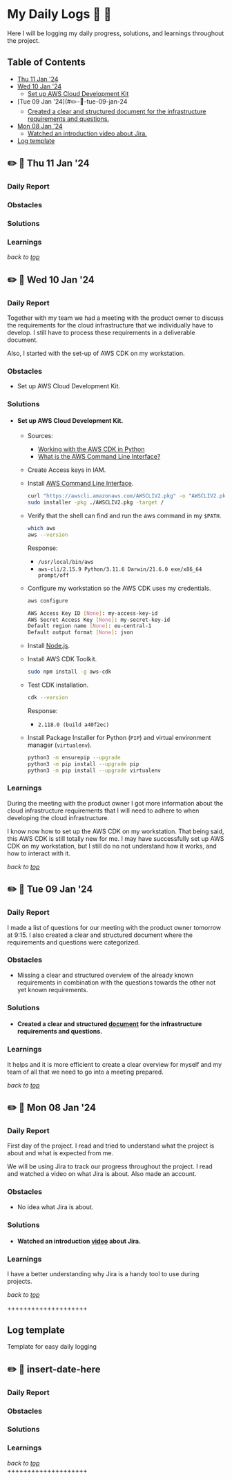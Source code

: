 # <a id="top">My Daily Logs</a> 📓 📅
Here I will be logging my daily progress, solutions, and learnings throughout the project.

## Table of Contents
- [Thu 11 Jan '24](#✏️-📄-thu-11-jan-24)
- [Wed 10 Jan '24](#✏️-📄-wed-10-jan-24)
    - [Set up AWS Cloud Development Kit](#set-up-aws-cloud-development-kit)
- [Tue 09 Jan '24](#✏️-📄-tue-09-jan-24
    - [Created a clear and structured document for the infrastructure requirements and questions.](#created-a-clear-and-structured-document-for-the-infrastructure-requirements-and-questions)
- [Mon 08 Jan '24](#✏️-📄-mon-08-jan-24)
    - [Watched an introduction video about Jira.](#watched-an-introduction-video-about-jira)
- [Log template](#log-template)

## ✏️ 📄 Thu 11 Jan '24
### Daily Report

### Obstacles

### Solutions

### Learnings

*back to [top](#top)*  

## ✏️ 📄 Wed 10 Jan '24
### Daily Report
Together with my team we had a meeting with the product owner to discuss the requirements for the cloud infrastructure that we individually have to develop. I still have to process these requirements in a deliverable document.  

Also, I started with the set-up of AWS CDK on my workstation.

### Obstacles
- Set up AWS Cloud Development Kit.

### Solutions
- #### Set up AWS Cloud Development Kit.

    - Sources:
        - [Working with the AWS CDK in Python](https://docs.aws.amazon.com/cdk/v2/guide/work-with-cdk-python.html)
        - [What is the AWS Command Line Interface?](https://docs.aws.amazon.com/cli/latest/userguide/cli-chap-welcome.html)

    - Create Access keys in IAM.
    - Install [AWS Command Line Interface](https://aws.amazon.com/cli/).

        ```bash
        curl "https://awscli.amazonaws.com/AWSCLIV2.pkg" -o "AWSCLIV2.pkg"
        sudo installer -pkg ./AWSCLIV2.pkg -target /
        ```

    - Verify that the shell can find and run the aws command in my `$PATH`.

        ```bash
        which aws
        aws --version
        ```

        Response:  
        - `/usr/local/bin/aws`
        - `aws-cli/2.15.9 Python/3.11.6 Darwin/21.6.0 exe/x86_64 prompt/off`

    - Configure my workstation so the AWS CDK uses my credentials.

        ```bash
        aws configure
        ```

        ```bash
        AWS Access Key ID [None]: my-access-key-id
        AWS Secret Access Key [None]: my-secret-key-id
        Default region name [None]: eu-central-1
        Default output format [None]: json
        ```

    - Install [Node.js](https://nodejs.org/).
    - Install AWS CDK Toolkit.  
    
        ```bash
        sudo npm install -g aws-cdk
        ```
    
    - Test CDK installation. 
    
        ```bash
        cdk --version
        ```
        
        Response: 
        - `2.118.0 (build a40f2ec)`

    - Install Package Installer for Python (`PIP`) and virtual environment manager (`virtualenv`).

        ```bash
        python3 -m ensurepip --upgrade
        python3 -m pip install --upgrade pip
        python3 -m pip install --upgrade virtualenv
        ```

### Learnings
During the meeting with the product owner I got more information about the cloud infrastructure requirements that I will need to adhere to when developing the cloud infrastructure.

I know now how to set up the AWS CDK on my workstation. That being said, this AWS CDK is still totally new for me. I may have successfully set up AWS CDK on my workstation, but I still do no not understand how it works, and how to interact with it.

*back to [top](#top)*  

## ✏️ 📄 Tue 09 Jan '24
### Daily Report
I made a list of questions for our meeting with the product owner tomorrow at 9:15. I also created a clear and structured document where the requirements and questions were categorized.

### Obstacles
- Missing a clear and structured overview of the already known requirements in combination with the questions towards the other not yet known requirements. 

### Solutions
- #### Created a clear and structured [document](https://docs.google.com/drawings/d/1Emfy-G-C1uBrazpZSeBZxsg9z3ydj0bhI2TDCuuZbHs/edit?usp=sharing) for the infrastructure requirements and questions.

### Learnings
It helps and it is more efficient to create a clear overview for myself and my team of all that we need to go into a meeting prepared.

*back to [top](#top)* 

## ✏️ 📄 Mon 08 Jan '24
### Daily Report
First day of the project. I read and tried to understand what the project is about and what is expected from me.

We will be using Jira to track our progress throughout the project. I read and watched a video on what Jira is about. Also made an account.

### Obstacles
- No idea what Jira is about.

### Solutions
- #### Watched an introduction [video](https://www.youtube.com/watch?v=GWxMTvRGIpc) about Jira.

### Learnings
I have a better understanding why Jira is a handy tool to use during projects.

*back to [top](#top)*  

++++++++++++++++++++
## Log template
Template for easy daily logging  

## ✏️ 📄 insert-date-here
### Daily Report
### Obstacles
### Solutions
### Learnings

*back to [top](#top)*  
++++++++++++++++++++
